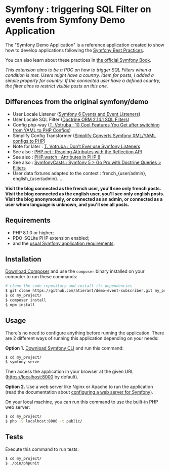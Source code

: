 Symfony : triggering SQL Filter on events from Symfony Demo Application
=======================================================================

The "Symfony Demo Application" is a reference application created to show how
to develop applications following the [Symfony Best Practices][1].

You can also learn about these practices in [the official Symfony Book][5].

_This extension aims to be a POC on how to trigger SQL Filters when a condition is met.
Users might have a country. Idem for posts, I added a simple property for country.
If the connected user have a defined country, the filter aims to restrict visible posts on this one._

Differences from the original symfony/demo
------------------------------------------

- User Locale Listener ([Symfony 6 Events and Event Listeners](https://symfony.com/doc/current/event_dispatcher.html#creating-an-event-subscriber))
- User Locale SQL Filter ([Doctrine ORM 2.14.1 SQL Filters](https://www.doctrine-project.org/projects/doctrine-orm/en/2.14/reference/filters.html))
- Config php-way ([T. Votruba : 10 Cool Features You Get after switching from YAML to PHP Configs](https://tomasvotruba.com/blog/2020/07/16/10-cool-features-you-get-after-switching-from-yaml-to-php-configs/))
- Simplify Config Transformer ([Simplify Converts Symfony XML/YAML configs to PHP](https://github.com/symplify/config-transformer))
- Note for later : [T. Votruba : Don't Ever use Symfony Listeners](https://tomasvotruba.com/blog/2019/05/16/don-t-ever-use-listeners)
- See also : [PHP.net : Reading Attributes with the Reflection API](https://www.php.net/manual/en/language.attributes.reflection.php)
- See also : [PHP.watch : Attributes in PHP 8](https://php.watch/articles/php-attributes#reflection)
- See also : [SymfonyCasts : Symfony 5 > Go Pro with Doctrine Queries > Filters](https://symfonycasts.com/screencast/doctrine-queries/filters)
- User data fixtures adapted to the context : french_{user/admin}, english_{user/admin}....

**Visit the blog connected as the french user, you'll see only french posts.  
Visit the blog connected as the english user, you'll see only english posts.  
Visit the blog anonymously, or connected as an admin, or connected as a user whom language is unknown,
and you'll see all posts.**

Requirements
------------

* PHP 8.1.0 or higher;
* PDO-SQLite PHP extension enabled;
* and the [usual Symfony application requirements][2].

Installation
------------

[Download Composer][6] and use the `composer` binary installed
on your computer to run these commands:

```bash
# clone the code repository and install its dependencies
$ git clone https://github.com/atierant/demo-event-subscriber.git my_project
$ cd my_project/
$ composer install
$ npm install
```

Usage
-----

There's no need to configure anything before running the application. There are
2 different ways of running this application depending on your needs:

**Option 1.** [Download Symfony CLI][4] and run this command:

```bash
$ cd my_project/
$ symfony serve
```

Then access the application in your browser at the given URL (<https://localhost:8000> by default).

**Option 2.** Use a web server like Nginx or Apache to run the application
(read the documentation about [configuring a web server for Symfony][3]).

On your local machine, you can run this command to use the built-in PHP web server:

```bash
$ cd my_project/
$ php -S localhost:8000 -t public/
```

Tests
-----

Execute this command to run tests:

```bash
$ cd my_project/
$ ./bin/phpunit
```

[1]: https://symfony.com/doc/current/best_practices.html
[2]: https://symfony.com/doc/current/setup.html#technical-requirements
[3]: https://symfony.com/doc/current/setup/web_server_configuration.html
[4]: https://symfony.com/download
[5]: https://symfony.com/book
[6]: https://getcomposer.org/
